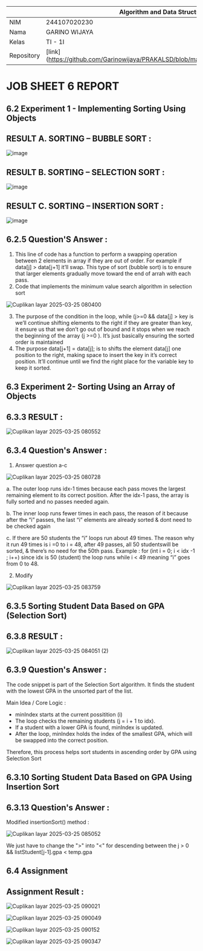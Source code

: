 |  | Algorithm and Data Structure |
|--|--|
| NIM |  244107020230|
| Nama |  GARINO WIJAYA |
| Kelas | TI - 1I |
| Repository | [link] (https://github.com/Garinowijaya/PRAKALSD/blob/main/Jobshhet06/REPORT.md)|

# JOB SHEET 6 REPORT

## 6.2 Experiment 1 - Implementing Sorting Using Objects
## RESULT A. SORTING – BUBBLE SORT : 

![image](https://github.com/user-attachments/assets/a6196021-723d-4d7a-b301-11092de7fdf2)

## RESULT B. SORTING – SELECTION SORT : 

![image](https://github.com/user-attachments/assets/86df9b03-9171-458a-8310-22f335d5c9ea)

## RESULT C. SORTING – INSERTION SORT : 

![image](https://github.com/user-attachments/assets/0948365e-3703-4b30-9cee-703083299c26)

## 6.2.5 Question'S Answer : 
1. This line of code has a function to perform a swapping operation between 2 elements in array if they are out of order. For example if data[j] > data[j+1] it’ll swap. This type of sort (bubble sort) is to ensure that larger elements gradually move toward the end of arrah with each pass.
2. Code that implements the minimum value search algorithm in selection sort

![Cuplikan layar 2025-03-25 080400](https://github.com/user-attachments/assets/e0e3263f-22c0-430f-8b81-2fb15a215f49)

3. The purpose of the condition in the loop, while (j>=0 && data[j] > key is we’ll continue shifting elements to the right if they are greater than key, it ensure us that we don’t go out of bound and it stops when we reach the beginning of the array (j >=0 ). It’s just basically ensuring the sorted order is maintained
4. The purpose data[j+1] = data[j]; is to shifts the element data[j] one position to the right, making space to insert the key in it’s correct position. It’ll continue until we find the right place for the variable key to keep it sorted.

## 6.3 Experiment 2- Sorting Using an Array of Objects
## 6.3.3 RESULT : 

![Cuplikan layar 2025-03-25 080552](https://github.com/user-attachments/assets/6e013b17-c457-462b-9c4a-42e1626dbd13)

## 6.3.4 Question's Answer : 
1. Answer question a-c

![Cuplikan layar 2025-03-25 080728](https://github.com/user-attachments/assets/5b0d67ae-7ffe-46af-9b0b-e9de1bc930a0)

   a. The outer loop runs idx-1 times because each pass moves the largest remaining element to its correct position. After the idx-1 pass, the array is fully sorted and no passes needed again.

   b. The inner loop runs fewer times in each pass, the reason of it because after the “i” passes, the last “i” elements are already sorted & dont need to be checked again

   c. If there are 50 students the “i” loops run about 49 times. The reason why it run 49 times is i =0 to i = 48, after 49 passes, all 50 studentswill be sorted, & there’s no need for the 50th pass. Example : for (int i = 0; i < idx -1 ; i++) since idx is 50 (student) the loop runs while i < 49 meaning “i” goes from 0 to 48.

2. Modify

![Cuplikan layar 2025-03-25 083759](https://github.com/user-attachments/assets/9e9e3ff9-3d24-478d-b93c-b5d57907ffad)

## 6.3.5 Sorting Student Data Based on GPA (Selection Sort)
## 6.3.8 RESULT : 

![Cuplikan layar 2025-03-25 084051 (2)](https://github.com/user-attachments/assets/9c651e13-ac99-4407-8757-f47644fc511f)

## 6.3.9 Question's Answer : 
The code snippet is part of the Selection Sort algorithm. It finds the student with the lowest GPA in the unsorted part of the list.

Main Idea / Core Logic : 

- minIndex starts at the current possitition (i)
- The loop checks the remaining students (j = i + 1 to idx).
- If a student with a lower GPA is found, minIndex is updated.
- After the loop, minIndex holds the index of the smallest GPA, which will be swapped into the correct position.

Therefore, this process helps sort students in ascending order by GPA using Selection Sort

## 6.3.10 Sorting Student Data Based on GPA Using Insertion Sort
## 6.3.13 Question's Answer : 
Modified insertionSort() method : 

![Cuplikan layar 2025-03-25 085052](https://github.com/user-attachments/assets/32318aa6-c35d-42d2-ac61-91dffc3c01b5)

We just have to change the ">" into "<" for descending between the j > 0 && listStudent[j-1].gpa < temp.gpa

## 6.4 Assignment
## Assignment Result :

![Cuplikan layar 2025-03-25 090021](https://github.com/user-attachments/assets/a1dd5176-4608-461b-a792-00af772fd738)

![Cuplikan layar 2025-03-25 090049](https://github.com/user-attachments/assets/5cacf40b-271a-4829-820d-538d9db3aef3)

![Cuplikan layar 2025-03-25 090152](https://github.com/user-attachments/assets/a1cfd20b-752b-4b95-a1b3-427d28c88996)

![Cuplikan layar 2025-03-25 090347](https://github.com/user-attachments/assets/0d6fdd87-643b-4ae5-9312-5e9bbf9d7b0a)
